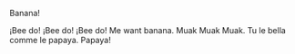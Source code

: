 Banana!









¡Bee do! ¡Bee do! ¡Bee do!
Me want banana. Muak Muak Muak.
Tu le bella comme le papaya.
Papaya!
